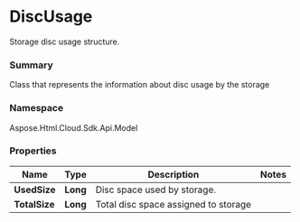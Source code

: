 # DiscUsage

Storage disc usage structure.

### Summary

Class that represents the information about disc usage by the storage

### Namespace 

Aspose.Html.Cloud.Sdk.Api.Model

### Properties

Name | Type | Description  | Notes
------------- | ------------- | ------------- | -------------
**UsedSize** | **Long** |  Disc space used by storage. |
**TotalSize** | **Long** |  Total disc space assigned to storage |